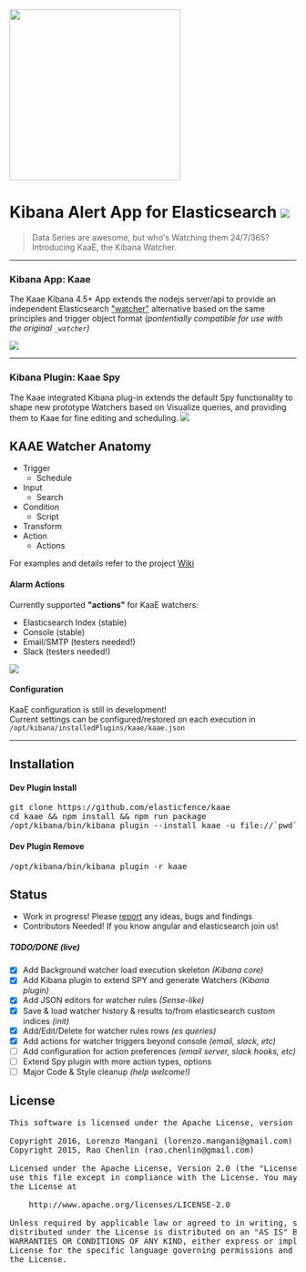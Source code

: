 <img src="http://i.imgur.com/o25tuAG.png" width="300"/>

# Kibana Alert App for Elasticsearch <img src="https://camo.githubusercontent.com/15f26c4f603cac9bf415c841a8a60077f6db5102/687474703a2f2f696d6775722e636f6d2f654c446f4f4b592e706e67">

> Data Series are awesome, but who's Watching them 24/7/365? Introducing KaaE, the Kibana Watcher.

---





### Kibana App: Kaae
The Kaae Kibana 4.5+ App extends the nodejs server/api to provide an independent Elasticsearch ["watcher"](https://www.elastic.co/videos/watcher-lab-creating-your-first-alert) alternative based on the same principles and trigger object format _(pontentially compatible for use with the original ```_watcher```)_

<!--<img src="http://i.imgur.com/aDHvUxf.png" width="400" /> -->

<img src="http://i.imgur.com/sheqvAc.gif" />

---

### Kibana Plugin: Kaae Spy
The Kaae integrated Kibana plug-in extends the default Spy functionality to shape new prototype Watchers based on Visualize queries, and providing them to Kaae for fine editing and scheduling.
<img src="http://i.imgur.com/4lDTOVR.png" />


## KAAE Watcher Anatomy

  * Trigger
    * Schedule
  * Input
    * Search
  * Condition
    * Script
  * Transform
  * Action
    * Actions
   
For examples and details refer to the project [Wiki](https://github.com/elasticfence/kaae/wiki)

#### Alarm Actions
Currently supported __"actions"__ for KaaE watchers:

   * Elasticsearch Index (stable)
   * Console (stable)
   * Email/SMTP (testers needed!)
   * Slack (testers needed!)

<img src="http://i.imgur.com/abOO76s.png"> 

#### Configuration
KaaE configuration is still in development!<br>
Current settings can be configured/restored on each execution in ```/opt/kibana/installedPlugins/kaae/kaae.json```

--------------

## Installation

#### Dev Plugin Install
<pre>
git clone https://github.com/elasticfence/kaae
cd kaae && npm install && npm run package
/opt/kibana/bin/kibana plugin --install kaae -u file://`pwd`/kaae-latest.tar.gz
</pre>

#### Dev Plugin Remove
<pre>
/opt/kibana/bin/kibana plugin -r kaae
</pre>


## Status 

* Work in progress! Please [report](https://github.com/elasticfence/kaae/issues) any ideas, bugs and findings
* Contributors Needed! If you know angular and elasticsearch join us!
 

##### TODO/DONE (live)

- [x] Add Background watcher load execution skeleton  _(Kibana core)_
- [x] Add Kibana plugin to extend SPY and generate Watchers  _(Kibana plugin)_
- [x] Add JSON editors for watcher rules _(Sense-like)_
- [x] Save & load watcher history & results to/from elasticsearch custom indices _(init)_
- [x] Add/Edit/Delete for watcher rules rows _(es queries)_
- [x] Add actions for watcher triggers beyond console _(email, slack, etc)_
- [ ] Add configuration for action preferences _(email server, slack hooks, etc)_
- [ ] Extend Spy plugin with more action types, options
- [ ] Major Code & Style cleanup _(help welcome!)_
 
## License
<pre>
This software is licensed under the Apache License, version 2 ("ALv2"), quoted below.

Copyright 2016, Lorenzo Mangani (lorenzo.mangani@gmail.com)
Copyright 2015, Rao Chenlin (rao.chenlin@gmail.com)

Licensed under the Apache License, Version 2.0 (the "License"); you may not
use this file except in compliance with the License. You may obtain a copy of
the License at

    http://www.apache.org/licenses/LICENSE-2.0

Unless required by applicable law or agreed to in writing, software
distributed under the License is distributed on an "AS IS" BASIS, WITHOUT
WARRANTIES OR CONDITIONS OF ANY KIND, either express or implied. See the
License for the specific language governing permissions and limitations under
the License.
</pre>
